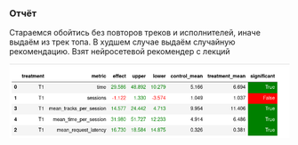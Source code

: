 ### Отчёт

Стараемся обойтись без повторов треков и исполнителей, иначе выдаём из трек топа. В худшем случае выдаём случайную рекомендацию.
Взят нейросетевой рекомендер с лекций

![Screenshot](res.png)
